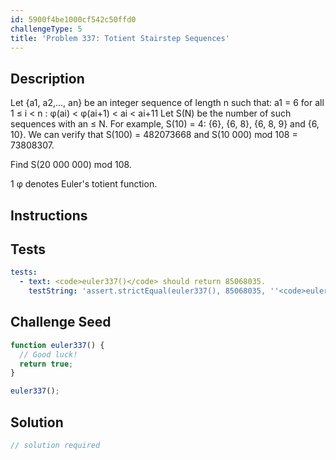 ```yaml
---
id: 5900f4be1000cf542c50ffd0
challengeType: 5
title: 'Problem 337: Totient Stairstep Sequences'
---
```


## Description
<section id='description'>
Let {a1, a2,..., an} be an integer sequence of length n such that:
a1 = 6
for all 1 ≤ i < n : φ(ai) < φ(ai+1) < ai < ai+11
Let S(N) be the number of such sequences with an ≤ N.
For example, S(10) = 4: {6}, {6, 8}, {6, 8, 9} and {6, 10}.
We can verify that S(100) = 482073668 and S(10 000) mod 108 = 73808307.

Find S(20 000 000) mod 108.

1 φ denotes Euler's totient function.
</section>

## Instructions
<section id='instructions'>

</section>

## Tests
<section id='tests'>

```yml
tests:
  - text: <code>euler337()</code> should return 85068035.
    testString: 'assert.strictEqual(euler337(), 85068035, ''<code>euler337()</code> should return 85068035.'');'

```

</section>

## Challenge Seed
<section id='challengeSeed'>

<div id='js-seed'>

```js
function euler337() {
  // Good luck!
  return true;
}

euler337();
```

</div>



</section>

## Solution
<section id='solution'>

```js
// solution required
```
</section>
